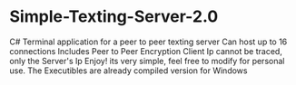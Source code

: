 # Simple-Texting-Server-2.0
C# Terminal application for a peer to peer texting server  Can host up to 16 connections Includes Peer to Peer Encryption Client Ip cannot be traced, only the Server's Ip Enjoy! its very simple, feel free to modify for personal use. The Executibles are already compiled version for Windows
